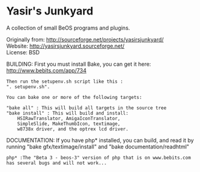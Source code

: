 Yasir's Junkyard
============================
A collection of small BeOS programs and plugins.

Originally from: http://sourceforge.net/projects/yasirsjunkyard/  
Website: http://yasirsjunkyard.sourceforge.net/  
License: BSD

BUILDING:
	First you must install Bake, you can get it here:
	http://www.bebits.com/app/734

	Then run the setupenv.sh script like this :
	". setupenv.sh".
	
	You can bake one or more of the following targets:
	
	"bake all" : This will build all targets in the source tree
	"bake install" : This will build and install:
		HSIRawTranslator, AmigaIconTranslator,
		SimpleSlide, MakeThumbIcon, textimage,
		w8738x driver, and the optrex lcd driver.

		

DOCUMENTATION:
	If you have php* installed, you can build, and read it by running
	"bake gfx/textimage/install" and
	"bake documentation/readhtml"
	
	php* :The "Beta 3 - beos-3" version of php that is on www.bebits.com
	has several bugs and will not work...
